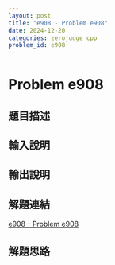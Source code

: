 ```yaml
---
layout: post
title: "e908 - Problem e908"
date: 2024-12-20
categories: zerojudge cpp
problem_id: e908
---
```


# Problem e908

## 題目描述



## 輸入說明



## 輸出說明



## 解題連結

[e908 - Problem e908](https://zerojudge.tw/ShowProblem?problemid=e908)

## 解題思路

